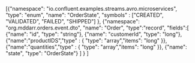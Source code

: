 [{"namespace": "io.confluent.examples.streams.avro.microservices",
  "type": "enum",
  "name": "OrderState",
  "symbols" : ["CREATED", "VALIDATED", "FAILED", "SHIPPED"]
 },
  {"namespace": "org.mddarr.orders.event.dto",
    "name": "Order",
    "type":"record",
    "fields":[
        {"name": "id", "type": "string"},
        {"name": "customerId", "type": "long"},
        {"name":"productIDS","type" :  {  "type": "array","items": "long" }},
        {"name":"quantities","type" :  {  "type": "array","items": "long" }},
        {"name": "state", "type": "OrderState"}
     ]
    }
]
